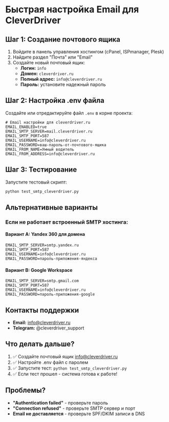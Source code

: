 # Быстрая настройка Email для CleverDriver

## Шаг 1: Создание почтового ящика

1. Войдите в панель управления хостингом (cPanel, ISPmanager, Plesk)
2. Найдите раздел "Почта" или "Email"
3. Создайте новый почтовый ящик:
   - **Логин:** `info`
   - **Домен:** `cleverdriver.ru`
   - **Полный адрес:** `info@cleverdriver.ru`
   - **Пароль:** установите надежный пароль

## Шаг 2: Настройка .env файла

Создайте или отредактируйте файл `.env` в корне проекта:

```env
# Email настройки для cleverdriver.ru
EMAIL_ENABLED=true
EMAIL_SMTP_SERVER=mail.cleverdriver.ru
EMAIL_SMTP_PORT=587
EMAIL_USERNAME=info@cleverdriver.ru
EMAIL_PASSWORD=ваш-пароль-от-почтового-ящика
EMAIL_FROM_NAME=Умный водитель
EMAIL_FROM_ADDRESS=info@cleverdriver.ru
```

## Шаг 3: Тестирование

Запустите тестовый скрипт:

```bash
python test_smtp_cleverdriver.py
```

## Альтернативные варианты

### Если не работает встроенный SMTP хостинга:

#### Вариант A: Yandex 360 для домена
```env
EMAIL_SMTP_SERVER=smtp.yandex.ru
EMAIL_SMTP_PORT=587
EMAIL_USERNAME=info@cleverdriver.ru
EMAIL_PASSWORD=пароль-приложения-яндекса
```

#### Вариант B: Google Workspace
```env
EMAIL_SMTP_SERVER=smtp.gmail.com
EMAIL_SMTP_PORT=587
EMAIL_USERNAME=info@cleverdriver.ru
EMAIL_PASSWORD=пароль-приложения-google
```

## Контакты поддержки

- **Email:** info@cleverdriver.ru
- **Telegram:** @cleverdriver_support

## Что делать дальше?

1. ✅ Создайте почтовый ящик info@cleverdriver.ru
2. ✅ Настройте .env файл с паролем
3. ✅ Запустите тест: `python test_smtp_cleverdriver.py`
4. ✅ Если тест прошел - система готова к работе!

## Проблемы?

- **"Authentication failed"** - проверьте пароль
- **"Connection refused"** - проверьте SMTP сервер и порт
- **Email не доставляется** - проверьте SPF/DKIM записи в DNS 